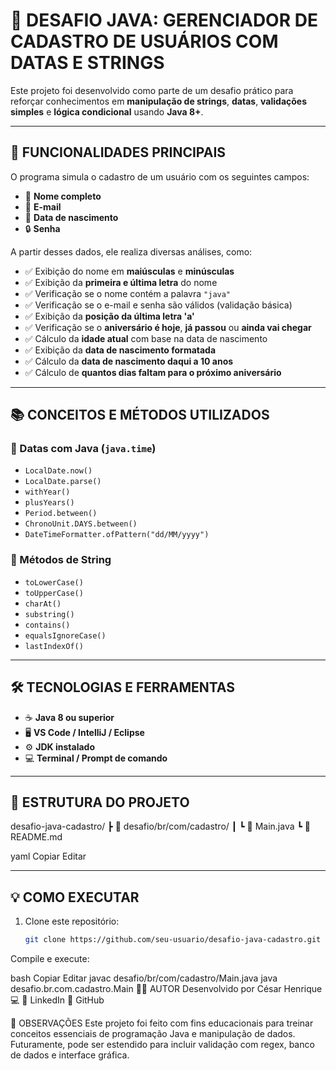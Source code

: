 # 🧩 **DESAFIO JAVA: GERENCIADOR DE CADASTRO DE USUÁRIOS COM DATAS E STRINGS**

Este projeto foi desenvolvido como parte de um desafio prático para reforçar conhecimentos em **manipulação de strings**, **datas**, **validações simples** e **lógica condicional** usando **Java 8+**.

---

## 🚀 **FUNCIONALIDADES PRINCIPAIS**

O programa simula o cadastro de um usuário com os seguintes campos:

- 👤 **Nome completo**  
- 📧 **E-mail**  
- 📅 **Data de nascimento**  
- 🔒 **Senha**

A partir desses dados, ele realiza diversas análises, como:

- ✅ Exibição do nome em **maiúsculas** e **minúsculas**  
- ✅ Exibição da **primeira e última letra** do nome  
- ✅ Verificação se o nome contém a palavra `"java"`  
- ✅ Verificação se o e-mail e senha são válidos (validação básica)  
- ✅ Exibição da **posição da última letra 'a'**  
- ✅ Verificação se o **aniversário é hoje**, **já passou** ou **ainda vai chegar**  
- ✅ Cálculo da **idade atual** com base na data de nascimento  
- ✅ Exibição da **data de nascimento formatada**  
- ✅ Cálculo da **data de nascimento daqui a 10 anos**  
- ✅ Cálculo de **quantos dias faltam para o próximo aniversário**

---

## 📚 **CONCEITOS E MÉTODOS UTILIZADOS**

### 📆 Datas com Java (`java.time`)

- `LocalDate.now()`  
- `LocalDate.parse()`  
- `withYear()`  
- `plusYears()`  
- `Period.between()`  
- `ChronoUnit.DAYS.between()`  
- `DateTimeFormatter.ofPattern("dd/MM/yyyy")`  

### 🧪 Métodos de String

- `toLowerCase()`  
- `toUpperCase()`  
- `charAt()`  
- `substring()`  
- `contains()`  
- `equalsIgnoreCase()`  
- `lastIndexOf()`  

---

## 🛠️ **TECNOLOGIAS E FERRAMENTAS**

- ☕ **Java 8 ou superior**  
- 🖥️ **VS Code / IntelliJ / Eclipse**  
- ⚙️ **JDK instalado**  
- 💻 **Terminal / Prompt de comando**

---

## 📁 **ESTRUTURA DO PROJETO**

desafio-java-cadastro/
┣ 📂 desafio/br/com/cadastro/
┃ ┗ 📜 Main.java
┗ 📜 README.md

yaml
Copiar
Editar

---

## 💡 **COMO EXECUTAR**

1. Clone este repositório:
   ```bash
   git clone https://github.com/seu-usuario/desafio-java-cadastro.git
Compile e execute:

bash
Copiar
Editar
javac desafio/br/com/cadastro/Main.java
java desafio.br.com.cadastro.Main
👨‍💻 AUTOR
Desenvolvido por César Henrique 💻
🔗 LinkedIn
🔗 GitHub

📌 OBSERVAÇÕES
Este projeto foi feito com fins educacionais para treinar conceitos essenciais de programação Java e manipulação de dados. Futuramente, pode ser estendido para incluir validação com regex, banco de dados e interface gráfica.

